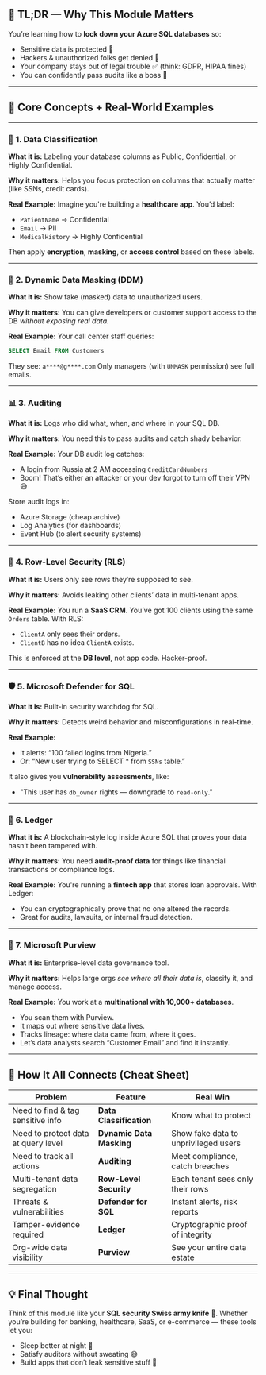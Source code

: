 ## 🎯 **TL;DR — Why This Module Matters**

You’re learning how to **lock down your Azure SQL databases** so:

- Sensitive data is protected 👀
- Hackers & unauthorized folks get denied 🛑
- Your company stays out of legal trouble ✅ (think: GDPR, HIPAA fines)
- You can confidently pass audits like a boss 💼

---

## 🧠 **Core Concepts + Real-World Examples**

---

### 🔐 **1. Data Classification**

**What it is:** Labeling your database columns as Public, Confidential, or Highly Confidential.

**Why it matters:** Helps you focus protection on columns that actually matter (like SSNs, credit cards).

**Real Example:**
Imagine you're building a **healthcare app**. You’d label:

- `PatientName` → Confidential
- `Email` → PII
- `MedicalHistory` → Highly Confidential

Then apply **encryption**, **masking**, or **access control** based on these labels.

---

### 👀 **2. Dynamic Data Masking (DDM)**

**What it is:** Show fake (masked) data to unauthorized users.

**Why it matters:** You can give developers or customer support access to the DB _without exposing real data._

**Real Example:**
Your call center staff queries:

```sql
SELECT Email FROM Customers
```

They see: `a****@g****.com`
Only managers (with `UNMASK` permission) see full emails.

---

### 📊 **3. Auditing**

**What it is:** Logs who did what, when, and where in your SQL DB.

**Why it matters:** You need this to pass audits and catch shady behavior.

**Real Example:**
Your DB audit log catches:

- A login from Russia at 2 AM accessing `CreditCardNumbers`
- Boom! That’s either an attacker or your dev forgot to turn off their VPN 😅

Store audit logs in:

- Azure Storage (cheap archive)
- Log Analytics (for dashboards)
- Event Hub (to alert security systems)

---

### 🚪 **4. Row-Level Security (RLS)**

**What it is:** Users only see rows they’re supposed to see.

**Why it matters:** Avoids leaking other clients’ data in multi-tenant apps.

**Real Example:**
You run a **SaaS CRM**. You’ve got 100 clients using the same `Orders` table.
With RLS:

- `ClientA` only sees their orders.
- `ClientB` has no idea `ClientA` exists.

This is enforced at the **DB level**, not app code. Hacker-proof.

---

### 🛡️ **5. Microsoft Defender for SQL**

**What it is:** Built-in security watchdog for SQL.

**Why it matters:** Detects weird behavior and misconfigurations in real-time.

**Real Example:**

- It alerts: “100 failed logins from Nigeria.”
- Or: “New user trying to SELECT \* from `SSNs` table.”

It also gives you **vulnerability assessments**, like:

- "This user has `db_owner` rights — downgrade to `read-only`."

---

### 🔗 **6. Ledger**

**What it is:** A blockchain-style log inside Azure SQL that proves your data hasn’t been tampered with.

**Why it matters:** You need **audit-proof data** for things like financial transactions or compliance logs.

**Real Example:**
You're running a **fintech app** that stores loan approvals. With Ledger:

- You can cryptographically prove that no one altered the records.
- Great for audits, lawsuits, or internal fraud detection.

---

### 🧭 **7. Microsoft Purview**

**What it is:** Enterprise-level data governance tool.

**Why it matters:** Helps large orgs _see where all their data is_, classify it, and manage access.

**Real Example:**
You work at a **multinational with 10,000+ databases**.

- You scan them with Purview.
- It maps out where sensitive data lives.
- Tracks lineage: where data came from, where it goes.
- Let’s data analysts search “Customer Email” and find it instantly.

---

## 🧩 **How It All Connects (Cheat Sheet)**

| Problem                             | Feature                  | Real Win                             |
| ----------------------------------- | ------------------------ | ------------------------------------ |
| Need to find & tag sensitive info   | **Data Classification**  | Know what to protect                 |
| Need to protect data at query level | **Dynamic Data Masking** | Show fake data to unprivileged users |
| Need to track all actions           | **Auditing**             | Meet compliance, catch breaches      |
| Multi-tenant data segregation       | **Row-Level Security**   | Each tenant sees only their rows     |
| Threats & vulnerabilities           | **Defender for SQL**     | Instant alerts, risk reports         |
| Tamper-evidence required            | **Ledger**               | Cryptographic proof of integrity     |
| Org-wide data visibility            | **Purview**              | See your entire data estate          |

---

## 💡 Final Thought

Think of this module like your **SQL security Swiss army knife** 🔪. Whether you’re building for banking, healthcare, SaaS, or e-commerce — these tools let you:

- Sleep better at night 🛌
- Satisfy auditors without sweating 😅
- Build apps that don’t leak sensitive stuff 🧠
